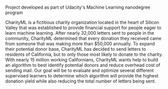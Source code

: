 Project developed as part of Udacity's Machine Learning nanodegree program

CharityML is a fictitious charity organization located in the heart of Silicon Valley that was established to provide financial support for people eager to learn machine learning. After nearly 32,000 letters sent to people in the community, CharityML determined that every donation they received came from someone that was making more than $50,000 annually. To expand their potential donor base, CharityML has decided to send letters to residents of California, but to only those most likely to donate to the charity. With nearly 15 million working Californians, CharityML wants help to build an algorithm to best identify potential donors and reduce overhead cost of sending mail.
Our goal will be to evaluate and optimize several different supervised learners to determine which algorithm will provide the highest donation yield while also reducing the total number of letters being sent.